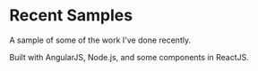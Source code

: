 # Recent Samples
A sample of some of the work I've done recently.

Built with AngularJS, Node.js, and some components in ReactJS.
